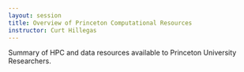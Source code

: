 ```yaml
---
layout: session
title: Overview of Princeton Computational Resources
instructor: Curt Hillegas
---
```


Summary of HPC and data resources available to Princeton University Researchers. 
